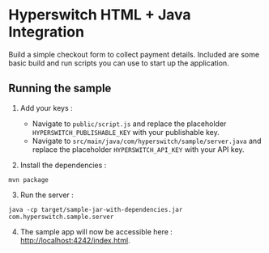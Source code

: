 # Hyperswitch HTML + Java Integration

Build a simple checkout form to collect payment details. Included are some basic
build and run scripts you can use to start up the application.

## Running the sample

1. Add your keys :
    - Navigate to `public/script.js` and replace the placeholder `HYPERSWITCH_PUBLISHABLE_KEY` with your publishable key.
    - Navigate to `src/main/java/com/hyperswitch/sample/server.java` and replace the placeholder `HYPERSWITCH_API_KEY` with your API key.

2. Install the dependencies :
~~~
mvn package
~~~

3. Run the server :
~~~
java -cp target/sample-jar-with-dependencies.jar com.hyperswitch.sample.server
~~~

4. The sample app will now be accessible here : [http://localhost:4242/index.html](http://localhost:4242/index.html).
